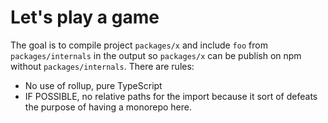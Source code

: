 # Let's play a game

The goal is to compile project `packages/x` and include `foo` from `packages/internals` in the output so `packages/x` can be publish on npm without `packages/internals`.
There are rules:

- No use of rollup, pure TypeScript
- IF POSSIBLE, no relative paths for the import because it sort of defeats the purpose of having a monorepo here.
